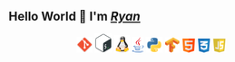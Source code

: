 ## Hello World 👋 I'm _[Ryan](https://flask-1-cidy.onrender.com)_
<p align="center">
  
  <img src="git_.png" alt="Git" width="5.5%"/>
  <img src="shell_.png" alt="Shell" width="6%"/>
  <img src="linux_logo_.png" alt="Linux" width="5.5%"/>
  <img src="java.png" alt="Java" width="4%"/>
  <img src="python_logo.png" alt="Python" width="6%"/>
  <img src="tensorflow_.png" alt="Tensorflow" width="5%"/>
  <img src="html.png" alt="HTML" width="4.85%"/>
  <img src="css.png" alt="CSS" width="4.25%"/>
  <img src="js.png" alt="JS" width="4.875%"/>
  
  
</p>
<!--
**rt75272/rt75272** is a ✨ _special_ ✨ repository because its `README.md` (this file) appears on your GitHub profile.

Here are some ideas to get you started:

- 🔭 I’m currently working on ...
- 🌱 I’m currently learning ...
- 👯 I’m looking to collaborate on ...
- 🤔 I’m looking for help with ...
- 💬 Ask me about ...
- 📫 How to reach me: ...
- 😄 Pronouns: ...
- ⚡ Fun fact: ...
-->
